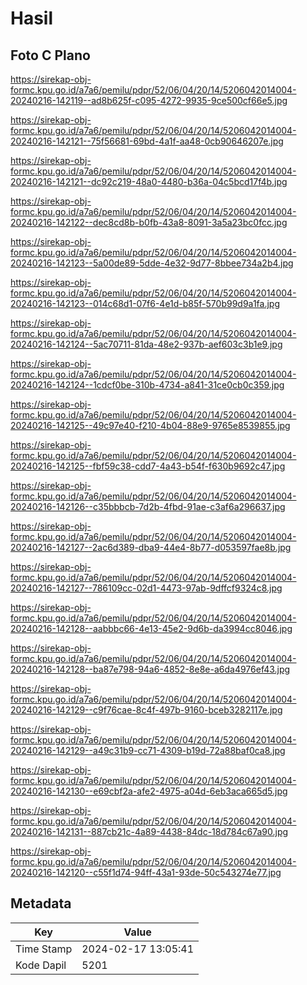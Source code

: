 # Hasil

## Foto C Plano

https://sirekap-obj-formc.kpu.go.id/a7a6/pemilu/pdpr/52/06/04/20/14/5206042014004-20240216-142119--ad8b625f-c095-4272-9935-9ce500cf66e5.jpg

https://sirekap-obj-formc.kpu.go.id/a7a6/pemilu/pdpr/52/06/04/20/14/5206042014004-20240216-142121--75f56681-69bd-4a1f-aa48-0cb90646207e.jpg

https://sirekap-obj-formc.kpu.go.id/a7a6/pemilu/pdpr/52/06/04/20/14/5206042014004-20240216-142121--dc92c219-48a0-4480-b36a-04c5bcd17f4b.jpg

https://sirekap-obj-formc.kpu.go.id/a7a6/pemilu/pdpr/52/06/04/20/14/5206042014004-20240216-142122--dec8cd8b-b0fb-43a8-8091-3a5a23bc0fcc.jpg

https://sirekap-obj-formc.kpu.go.id/a7a6/pemilu/pdpr/52/06/04/20/14/5206042014004-20240216-142123--5a00de89-5dde-4e32-9d77-8bbee734a2b4.jpg

https://sirekap-obj-formc.kpu.go.id/a7a6/pemilu/pdpr/52/06/04/20/14/5206042014004-20240216-142123--014c68d1-07f6-4e1d-b85f-570b99d9a1fa.jpg

https://sirekap-obj-formc.kpu.go.id/a7a6/pemilu/pdpr/52/06/04/20/14/5206042014004-20240216-142124--5ac70711-81da-48e2-937b-aef603c3b1e9.jpg

https://sirekap-obj-formc.kpu.go.id/a7a6/pemilu/pdpr/52/06/04/20/14/5206042014004-20240216-142124--1cdcf0be-310b-4734-a841-31ce0cb0c359.jpg

https://sirekap-obj-formc.kpu.go.id/a7a6/pemilu/pdpr/52/06/04/20/14/5206042014004-20240216-142125--49c97e40-f210-4b04-88e9-9765e8539855.jpg

https://sirekap-obj-formc.kpu.go.id/a7a6/pemilu/pdpr/52/06/04/20/14/5206042014004-20240216-142125--fbf59c38-cdd7-4a43-b54f-f630b9692c47.jpg

https://sirekap-obj-formc.kpu.go.id/a7a6/pemilu/pdpr/52/06/04/20/14/5206042014004-20240216-142126--c35bbbcb-7d2b-4fbd-91ae-c3af6a296637.jpg

https://sirekap-obj-formc.kpu.go.id/a7a6/pemilu/pdpr/52/06/04/20/14/5206042014004-20240216-142127--2ac6d389-dba9-44e4-8b77-d053597fae8b.jpg

https://sirekap-obj-formc.kpu.go.id/a7a6/pemilu/pdpr/52/06/04/20/14/5206042014004-20240216-142127--786109cc-02d1-4473-97ab-9dffcf9324c8.jpg

https://sirekap-obj-formc.kpu.go.id/a7a6/pemilu/pdpr/52/06/04/20/14/5206042014004-20240216-142128--aabbbc66-4e13-45e2-9d6b-da3994cc8046.jpg

https://sirekap-obj-formc.kpu.go.id/a7a6/pemilu/pdpr/52/06/04/20/14/5206042014004-20240216-142128--ba87e798-94a6-4852-8e8e-a6da4976ef43.jpg

https://sirekap-obj-formc.kpu.go.id/a7a6/pemilu/pdpr/52/06/04/20/14/5206042014004-20240216-142129--c9f76cae-8c4f-497b-9160-bceb3282117e.jpg

https://sirekap-obj-formc.kpu.go.id/a7a6/pemilu/pdpr/52/06/04/20/14/5206042014004-20240216-142129--a49c31b9-cc71-4309-b19d-72a88baf0ca8.jpg

https://sirekap-obj-formc.kpu.go.id/a7a6/pemilu/pdpr/52/06/04/20/14/5206042014004-20240216-142130--e69cbf2a-afe2-4975-a04d-6eb3aca665d5.jpg

https://sirekap-obj-formc.kpu.go.id/a7a6/pemilu/pdpr/52/06/04/20/14/5206042014004-20240216-142131--887cb21c-4a89-4438-84dc-18d784c67a90.jpg

https://sirekap-obj-formc.kpu.go.id/a7a6/pemilu/pdpr/52/06/04/20/14/5206042014004-20240216-142120--c55f1d74-94ff-43a1-93de-50c543274e77.jpg


## Metadata

| Key        | Value               |
| ---------- | ------------------- |
| Time Stamp | 2024-02-17 13:05:41 |
| Kode Dapil | 5201                |



